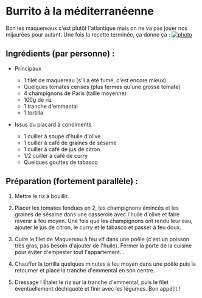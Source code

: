 Burrito à la méditerranéenne
=================

Bon les maquereaux c'est plutôt l'atlantique mais on ne va pas
jouer nos mijaurées pour autant. Une fois la recette terminée, ça donne ça :
[![photo](https://farm9.staticflickr.com/8520/8503804428_4292bb70c7_z_d.jpg)](http://www.flickr.com/photos/eisaru/8503804428/)

Ingrédients (par personne) :
------

- Principaux
    + 1 filet de maquereau (s'il a été fumé, c'est encore mieux)
    + Quelques tomates cerises (plus fermes qu'une grosse tomate)
    + 4 champignons de Paris (taille moyenne)
    + 100g de riz
    + 1 tranche d'emmental
    + 1 tortilla

- Issus du placard à condiments
    + 1 cuiller à soupe d'huile d'olive
    + 1 cuiller à café de graines de sésame
    + 1 cuiller à café de jus de citron
    + 1/2 cuiller à café de curry
    + Quelques gouttes de tabasco

Préparation (fortement parallèle) :
------

1. Mettre le riz à bouillir.

2. Placer les tomates fendues en 2, les champignons émincés et les
   graines de sésame dans une casserole avec l'huile d'olive et faire
   revenir à feu moyen.
   Une fois que les champignons ont rendu leur eau, ajouter le jus de
   citron, le curry et le tabasco et passer à feu doux.

3. Cuire le filet de Maquereau à feu vif dans une poêle (c'est un
   poisson très gras, pas besoin d'ajouter de l'huile). Fermer la
   porte de la cuisine pour éviter d'empester tout l'appartement...

4. Chauffer la tortilla quelques minutes à feu moyen dans une poêle
   puis la retourner et place la tranche d'emmental en son centre.

5. Dressage ! Étaler le riz sur la tranche d'emmental, puis le filet
   éventuellement déchiqueté et finir avec les légumes. Bon appétit !
